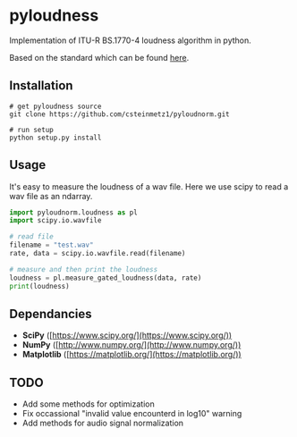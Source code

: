 # pyloudness 
Implementation of ITU-R BS.1770-4 loudness algorithm in python. 

Based on the standard which can be found [here](https://www.itu.int/dms_pubrec/itu-r/rec/bs/R-REC-BS.1770-4-201510-I!!PDF-E.pdf).

## Installation
```
# get pyloudness source
git clone https://github.com/csteinmetz1/pyloudnorm.git

# run setup
python setup.py install
```
## Usage
It's easy to measure the loudness of a wav file. 
Here we use scipy to read a wav file as an ndarray.
```python
import pyloudnorm.loudness as pl
import scipy.io.wavfile

# read file 
filename = "test.wav"
rate, data = scipy.io.wavfile.read(filename)

# measure and then print the loudness
loudness = pl.measure_gated_loudness(data, rate)
print(loudness)
```

## Dependancies
- **SciPy** ([https://www.scipy.org/](https://www.scipy.org/))
- **NumPy** ([http://www.numpy.org/](http://www.numpy.org/))
- **Matplotlib** ([https://matplotlib.org/](https://matplotlib.org/))

## TODO
- Add some methods for optimization
- Fix occassional "invalid value encounterd in log10" warning
- Add methods for audio signal normalization